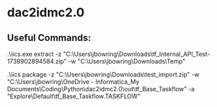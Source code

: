 # dac2idmc2.0

## Useful Commands:

.\iics.exe extract -z "C:\Users\jbowring\Downloads\tf_Internal_API_Test-1738902894584.zip" -w "C:\Users\jbowring\Downloads\Temp"

.\iics package -z "C:\Users\jbowring\Downloads\test_import.zip" -w "C:\Users\jbowring\OneDrive - Informatica\_My Documents\Coding\Python\dac2idmc2.0\out\tf_Base_Taskflow" -a "Explore\Default\tf_Base_Taskflow.TASKFLOW"